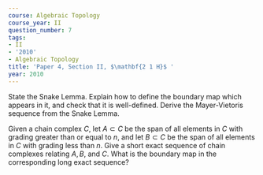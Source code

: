 ```yaml
---
course: Algebraic Topology
course_year: II
question_number: 7
tags:
- II
- '2010'
- Algebraic Topology
title: 'Paper 4, Section II, $\mathbf{2 1 H}$ '
year: 2010
---
```




State the Snake Lemma. Explain how to define the boundary map which appears in it, and check that it is well-defined. Derive the Mayer-Vietoris sequence from the Snake Lemma.

Given a chain complex $C$, let $A \subset C$ be the span of all elements in $C$ with grading greater than or equal to $n$, and let $B \subset C$ be the span of all elements in $C$ with grading less than $n$. Give a short exact sequence of chain complexes relating $A, B$, and $C$. What is the boundary map in the corresponding long exact sequence?